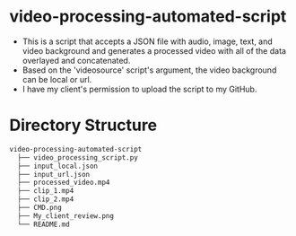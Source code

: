 # video-processing-automated-script
- This is a script that accepts a JSON file with audio, image, text, and video background and generates a processed video with all of the data overlayed and concatenated.
- Based on the 'videosource' script's argument, the video background can be local or url.
- I have my client's permission to upload the script to my GitHub.

# Directory Structure
```bash
video-processing-automated-script
  ├── video_processing_script.py
  ├── input_local.json
  ├── input_url.json
  ├── processed_video.mp4
  ├── clip_1.mp4
  ├── clip_2.mp4
  ├── CMD.png
  ├── My_client_review.png
  └── README.md
```
